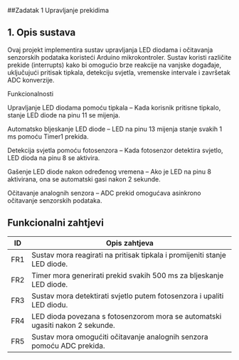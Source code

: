 ##Zadatak 1 Upravljanje prekidima
## 1. Opis sustava

Ovaj projekt implementira sustav upravljanja LED diodama i očitavanja senzorskih podataka koristeći Arduino mikrokontroler. Sustav koristi različite prekide (interrupts) kako bi omogućio brze reakcije na vanjske događaje, uključujući pritisak tipkala, detekciju svjetla, vremenske intervale i završetak ADC konverzije.

Funkcionalnosti

Upravljanje LED diodama pomoću tipkala – Kada korisnik pritisne tipkalo, stanje LED diode na pinu 11 se mijenja.

Automatsko bljeskanje LED diode – LED na pinu 13 mijenja stanje svakih 1 ms pomoću Timer1 prekida.

Detekcija svjetla pomoću fotosenzora – Kada fotosenzor detektira svjetlo, LED dioda na pinu 8 se aktivira.

Gašenje LED diode nakon određenog vremena – Ako je LED na pinu 8 aktivirana, ona se automatski gasi nakon 2 sekunde.

Očitavanje analognih senzora – ADC prekid omogućava asinkrono očitavanje senzorskih podataka.
## Funkcionalni zahtjevi 
| ID | Opis zahtjeva |
|---|-------------|
| FR1 | Sustav mora reagirati na pritisak tipkala i promijeniti stanje LED diode.|
| FR2 | Timer mora generirati prekid svakih 500 ms za bljeskanje LED diode.|
| FR3 | Sustav mora detektirati svjetlo putem fotosenzora i upaliti LED diodu.|
| FR4 | LED dioda povezana s fotosenzorom mora se automatski ugasiti nakon 2 sekunde. |
| FR5 | Sustav mora omogućiti očitavanje analognih senzora pomoću ADC prekida. |
